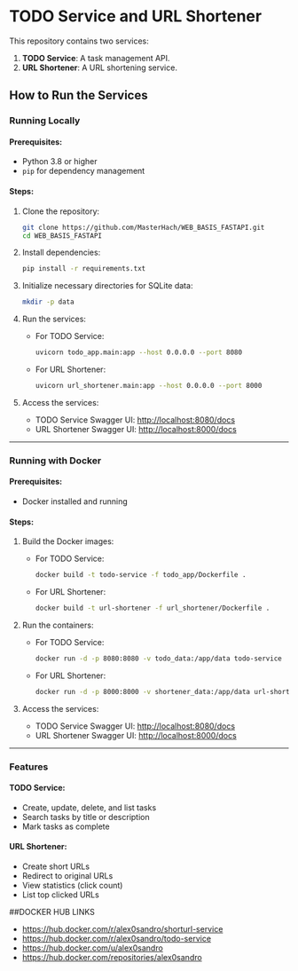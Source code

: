 # TODO Service and URL Shortener

This repository contains two services:
1. **TODO Service**: A task management API.
2. **URL Shortener**: A URL shortening service.

## How to Run the Services

### Running Locally

#### Prerequisites:
- Python 3.8 or higher
- `pip` for dependency management

#### Steps:
1. Clone the repository:
   ```bash
   git clone https://github.com/MasterHach/WEB_BASIS_FASTAPI.git
   cd WEB_BASIS_FASTAPI
   ```

2. Install dependencies:
   ```bash
   pip install -r requirements.txt
   ```

3. Initialize necessary directories for SQLite data:
   ```bash
   mkdir -p data
   ```

4. Run the services:
   - For TODO Service:
     ```bash
     uvicorn todo_app.main:app --host 0.0.0.0 --port 8080
     ```
   - For URL Shortener:
     ```bash
     uvicorn url_shortener.main:app --host 0.0.0.0 --port 8000
     ```

5. Access the services:
   - TODO Service Swagger UI: [http://localhost:8080/docs](http://localhost:8080/docs)
   - URL Shortener Swagger UI: [http://localhost:8000/docs](http://localhost:8000/docs)

---

### Running with Docker

#### Prerequisites:
- Docker installed and running

#### Steps:
1. Build the Docker images:
   - For TODO Service:
     ```bash
     docker build -t todo-service -f todo_app/Dockerfile .
     ```
   - For URL Shortener:
     ```bash
     docker build -t url-shortener -f url_shortener/Dockerfile .
     ```

2. Run the containers:
   - For TODO Service:
     ```bash
     docker run -d -p 8080:8080 -v todo_data:/app/data todo-service
     ```
   - For URL Shortener:
     ```bash
     docker run -d -p 8000:8000 -v shortener_data:/app/data url-shortener
     ```

3. Access the services:
   - TODO Service Swagger UI: [http://localhost:8080/docs](http://localhost:8080/docs)
   - URL Shortener Swagger UI: [http://localhost:8000/docs](http://localhost:8000/docs)

---

### Features

#### TODO Service:
- Create, update, delete, and list tasks
- Search tasks by title or description
- Mark tasks as complete

#### URL Shortener:
- Create short URLs
- Redirect to original URLs
- View statistics (click count)
- List top clicked URLs

##DOCKER HUB LINKS
- https://hub.docker.com/r/alex0sandro/shorturl-service
- https://hub.docker.com/r/alex0sandro/todo-service
- https://hub.docker.com/u/alex0sandro
- https://hub.docker.com/repositories/alex0sandro
